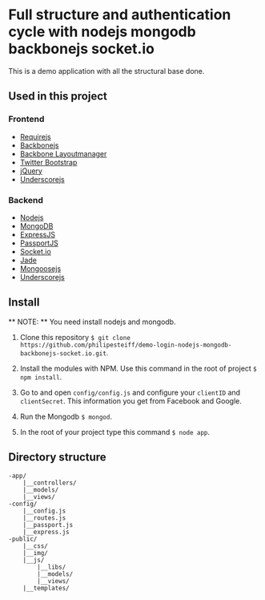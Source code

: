 # Full structure and authentication cycle with nodejs mongodb backbonejs socket.io

This is a demo application with all the structural base done. 

## Used in this project

### Frontend


 - [Requirejs](http://requirejs.org/)
 - [Backbonejs](http://backbonejs.org/)
 - [Backbone Layoutmanager](https://github.com/tbranyen/backbone.layoutmanager)
 - [Twitter Bootstrap](http://twitter.github.io/bootstrap/)
 - [jQuery](http://jquery.com/)
 - [Underscorejs](http://underscorejs.org/)

### Backend

 - [Nodejs](http://nodejs.org/)
 - [MongoDB](http://www.mongodb.org/)
 - [ExpressJS](http://expressjs.com/)
 - [PassportJS](http://passportjs.org/)
 - [Socket.io](http://socket.io/)
 - [Jade](http://jade-lang.com/)
 - [Mongoosejs](http://mongoosejs.com/)
 - [Underscorejs](http://underscorejs.org/)


## Install

** NOTE: ** You need install nodejs and mongodb.

1. Clone this repository ``` $ git clone https://github.com/philipesteiff/demo-login-nodejs-mongodb-backbonejs-socket.io.git ```.

2. Install the modules with NPM. Use this command in the root of project ``` $ npm install ```.

3. Go to and open ``` config/config.js ``` and configure your ``` clientID ``` and ``` clientSecret ```. This information you get from Facebook and Google.

4. Run the Mongodb ``` $ mongod ```.

5. In the root of your project type this command ``` $ node app ```.

## Directory structure

```
-app/
    |__controllers/
    |__models/
    |__views/
-config/
    |__config.js
    |__routes.js
    |__passport.js
    |__express.js
-public/
    |__css/
    |__img/
    |__js/
        |__libs/
        |__models/
        |__views/
    |__templates/
```
